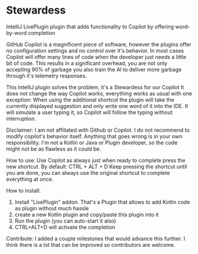 # Stewardess
IntelliJ LivePlugin plugin that adds functionality to Copilot by offering word-by-word completion

GitHub Copilot is a magnificent piece of software, however the plugins offer no configuration settings and no control over it's behavior.
In most cases Copilot will offer many lines of code when the developer just needs a little bit of code.
This results in a significant overhead, you are not only accepting 90% of garbage you also train the AI to deliver more garbage through it's telemetry responses.

This IntelliJ plugin solves the problem, it's a Stewardess for our Copilot
It does not change the way Copilot works, everything works as usual with one exception:
When using the additional shortcut the plugin will take the currently displayed suggestion and only write one word of it into the IDE.
It will simulate a user typing it, so Copilot will follow the typing without interruption.

Disclaimer:
I am not affiliated with Github or Copilot. I do not recommend to modify copilot's behavior itself. 
Anything that goes wrong is in your own responsibility. 
I'm not a Kotlin or Java or Plugin developer, so the code might not be as flawless as it could be.

How to use:
Use Copilot as always just when ready to complete press the new shortcut.
By default: CTRL + ALT + D
Keep pressing the shortcut until you are done, you can always use the original shortcut to complete everything at once.

How to install:
1) Install "LivePlugin" addon. That's a Plugin that allows to add Kotlin code as plugin without much hassle
2) create a new Kotlin plugin and copy/paste this plugin into it
3) Run the plugin (you can auto-start it also)
4) CTRL+ALT+D will activate the completion

Contribute:
I added a couple milestones that would advance this further.
I think there is a lot that can be improved so contributors are welcome.

